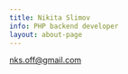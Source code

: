 ```yaml
---
title: Nikita Slimov
info: PHP backend developer
layout: about-page
---
```


<a href="mailto:nks.off@gmail.com">nks.off@gmail.com</a>